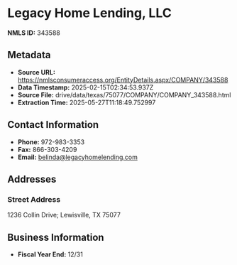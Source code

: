 # Legacy Home Lending, LLC

**NMLS ID:** 343588

## Metadata
- **Source URL:** https://nmlsconsumeraccess.org/EntityDetails.aspx/COMPANY/343588
- **Data Timestamp:** 2025-02-15T02:34:53.937Z
- **Source File:** drive/data/texas/75077/COMPANY/COMPANY_343588.html
- **Extraction Time:** 2025-05-27T11:18:49.752997

## Contact Information
- **Phone:** 972-983-3353
- **Fax:** 866-303-4209
- **Email:** belinda@legacyhomelending.com

## Addresses
### Street Address
1236 Collin Drive; Lewisville, TX 75077

## Business Information
- **Fiscal Year End:** 12/31
